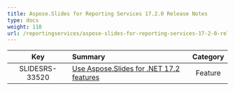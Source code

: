```yaml
---
title: Aspose.Slides for Reporting Services 17.2.0 Release Notes
type: docs
weight: 110
url: /reportingservices/aspose-slides-for-reporting-services-17-2-0-release-notes/
---
```


|**Key** |**Summary** |**Category** |
| :-: | :- | :-: |
|SLIDESRS-33520|[Use Aspose.Slides for .NET 17.2 features](https://docs.aspose.com/display/slidesnet/Aspose.Slides+for+.NET+17.2.0+Release+Notes)|Feature|

